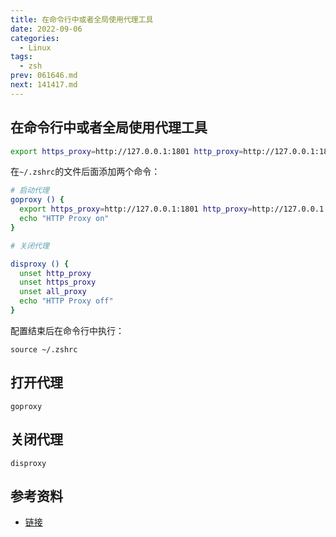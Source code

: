 ```yaml
---
title: 在命令行中或者全局使用代理工具
date: 2022-09-06
categories:
  - Linux
tags:
  - zsh
prev: 061646.md
next: 141417.md
---
```




<!-- more -->

## 在命令行中或者全局使用代理工具

```bash
export https_proxy=http://127.0.0.1:1801 http_proxy=http://127.0.0.1:1801 all_proxy=socks5://127.0.0.1:1802
```

在`~/.zshrc`的文件后面添加两个命令：

```bash
# 启动代理
goproxy () {
  export https_proxy=http://127.0.0.1:1801 http_proxy=http://127.0.0.1:1801 all_proxy=socks5://127.0.0.1:1802
  echo "HTTP Proxy on"
}

# 关闭代理

disproxy () {
  unset http_proxy
  unset https_proxy
  unset all_proxy
  echo "HTTP Proxy off"
}
```

配置结束后在命令行中执行：

```shell
source ~/.zshrc
```
## 打开代理

```shell
goproxy 
```

## 关闭代理

```shell
disproxy
```
## 参考资料
- [链接](https://www.jianshu.com/p/bd4a5acbc444)
